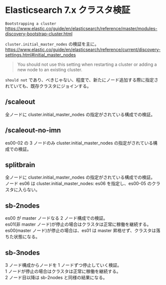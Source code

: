 # Elasticsearch 7.x クラスタ検証

`Bootstrapping a cluster`
https://www.elastic.co/guide/en/elasticsearch/reference/master/modules-discovery-bootstrap-cluster.html

`cluster.initial_master_nodes` の検証を主に。
https://www.elastic.co/guide/en/elasticsearch/reference/current/discovery-settings.html#initial_master_nodes

> You should not use this setting when restarting a cluster or adding a new node to an existing cluster.

`should not` であり、べきじゃない、程度で、新たにノード追加する際に指定されていても、既存クラスタにジョインする。

## /scaleout

全ノードに cluster.initial_master_nodes の指定がされている構成での検証。

## /scaleout-no-imn

es00-02 の 3 ノードのみ cluster.initial_master_nodes の指定がされている構成での検証。

## splitbrain

全ノードに cluster.initial_master_nodes の指定がされている構成での検証。  
ノード es06 は cluster.initial_master_nodes: es06 を指定し、es00-05 のクラスタに入らない。  

## sb-2nodes

es00 が master ノードなる 2 ノード構成での検証。  
es01(非 master ノード)が停止の場合はクラスタは正常に稼働を継続する。  
es00(master ノード)が停止の場合は、es01 は master 昇格せず、クラスタは落ちた状態になる。  

## sb-3nodes

3 ノード構成からノードを 1 ノードずつ停止していく検証。  
1 ノードが停止の場合はクラスタは正常に稼働を継続する。  
2 ノード目以降は sb-2nodes と同様の結果になる。  
